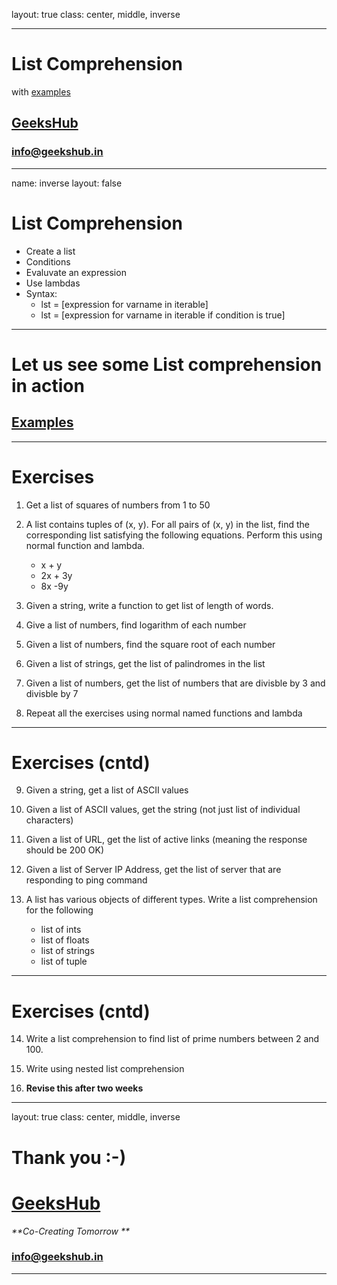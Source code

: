 layout: true
class: center, middle, inverse

---

# List Comprehension
with [examples](list_comprehension.ipynb)
## [GeeksHub](http://www.geekshub.in)
### [info@geekshub.in](mailto:info@geekshub.in)

---

name: inverse
layout: false

# List Comprehension
* Create a list
* Conditions
* Evaluvate an expression
* Use lambdas
* Syntax:
    * lst = [expression for varname in iterable]
    * lst = [expression for varname in iterable if condition is true]
---

# Let us see some List comprehension in action
## [Examples](list_comprehension.ipynb)

---

# Exercises

1. Get a list of squares of numbers from 1 to 50

2. A list contains tuples of (x, y). For all pairs of (x, y) in the list, find the corresponding list satisfying the following equations. Perform this using normal function and lambda.
    * x + y
    * 2x + 3y
    * 8x -9y

3. Given a string, write a function to get list of length of words.

4. Give a list of numbers, find logarithm of each number

5. Given a list of numbers, find the square root of each number

6. Given a list of strings, get the list of palindromes in the list

7. Given a list of numbers, get the list of numbers that are divisble by 3 and divisble by 7

8. Repeat all the exercises using normal named functions and lambda

---

# Exercises (cntd)

9. Given a string, get a list of ASCII values

10. Given a list of ASCII values, get the string (not just list of individual characters)

11. Given a list of URL, get the list of active links (meaning the response should be 200 OK)

12. Given a list of Server IP Address, get the list of server that are responding to ping command

13. A list has various objects of different types. Write a list comprehension for the following
    * list of ints
    * list of floats
    * list of strings
    * list of tuple

---

# Exercises (cntd)

14. Write a list comprehension to find list of prime numbers between 2 and 100.

15. Write using nested list comprehension

14. __Revise this after two weeks__

---

layout: true
class: center, middle, inverse

# Thank you :-)

# [GeeksHub](http://www.geekshub.in)
_**Co-Creating Tomorrow **_
### [info@geekshub.in](mailto:info@geekshub.in)

---